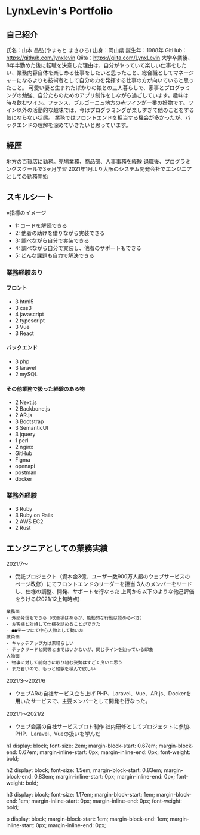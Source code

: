 # LynxLevin's Portfolio
## 自己紹介
氏名：山本 昌弘(やまもと まさひろ)
出身：岡山県
誕生年：1988年
GitHub：https://github.com/lynxlevin
Qiita：https://qiita.com/LynxLevin
大学卒業後、8年半勤めた後に転職を決意した理由は、自分がやっていて楽しい仕事をしたい、業務内容自体を楽しめる仕事をしたいと思ったこと、総合職としてマネージャーになるよりも技術者として自分の力を発揮する仕事の方が向いていると思ったこと。
可愛い妻と生まれたばかりの娘との三人暮らしで、家事とプログラミングの勉強、自分たちのためのアプリ制作をしながら過ごしています。趣味は時々飲むワイン。フランス、ブルゴーニュ地方の赤ワインが一番の好物です。ワイン以外の活動的な趣味では、今はプログラミングが楽しすぎて他のことをする気にならない状態。
業務ではフロントエンドを担当する機会が多かったが、バックエンドの理解を深めていきたいと思っています。

## 経歴
地方の百貨店に勤務。売場業務、商品部、人事事務を経験
退職後、プログラミングスクールで3ヶ月学習
2021年1月より大阪のシステム開発会社でエンジニアとしての勤務開始

## スキルシート
※指標のイメージ
- 1: コードを解読できる
- 2: 他者の助けを借りながら実装できる
- 3: 調べながら自分で実装できる
- 4: 調べながら自分で実装し、他者のサポートもできる
- 5: どんな課題も自力で解決できる

### 業務経験あり
#### フロント
- 3 html5
- 3 css3
- 4 javascript
- 2 typescript
- 3 Vue
- 3 React

#### バックエンド
- 3 php
- 3 laravel
- 2 mySQL

#### その他業務で扱った経験のある物
- 2 Next.js
- 2 Backbone.js
- 2 AR.js
- 3 Bootstrap
- 3 SemanticUI
- 3 jquery
- 1 perl
- 2 nginx
- GitHub
- Figma
- openapi
- postman
- docker

### 業務外経験
- 3 Ruby
- 3 Ruby on Rails
- 2 AWS EC2
- 2 Rust


## エンジニアとしての業務実績
2021/7〜
- 受託プロジェクト（資本金3億、ユーザー数900万人超のウェブサービスのページ改修）にてフロントエンドのリーダーを担当
3人のメンバーをリードし、仕様の調整、開発、サポートを行なった
上司から以下のような他己評価をうける(2021/12上旬時点)
```
業務面
- 外部発信もできる（改善項はあるが、能動的な行動は認めるべき）
- お客様と対峙して仕様を詰めることができた
- ●●テーマにて中心人物として動いた
技術面
- キャッチアップ力は素晴らしい
- テックリードと同等とまではいかないが、同じラインを辿っている印象
人物面
- 物事に対して前向きに取り組む姿勢はすごく良いと思う
- まだ若いので、もっと経験を積んで欲しい
```

2021/3〜2021/6
- ウェブARの自社サービス立ち上げ
PHP、Laravel、Vue、AR.js、Dockerを用いたサービスで、主要メンバーとして開発を行なった。

2021/1〜2021/2
- ウェブ会議の自社サービスプロト制作
社内研修としてプロジェクトに参加、PHP、Laravel、Vueの扱いを学んだ



h1
display: block;
font-size: 2em;
margin-block-start: 0.67em;
margin-block-end: 0.67em;
margin-inline-start: 0px;
margin-inline-end: 0px;
font-weight: bold;


h2
display: block;
font-size: 1.5em;
margin-block-start: 0.83em;
margin-block-end: 0.83em;
margin-inline-start: 0px;
margin-inline-end: 0px;
font-weight: bold;

h3
display: block;
font-size: 1.17em;
margin-block-start: 1em;
margin-block-end: 1em;
margin-inline-start: 0px;
margin-inline-end: 0px;
font-weight: bold;

p
display: block;
margin-block-start: 1em;
margin-block-end: 1em;
margin-inline-start: 0px;
margin-inline-end: 0px;